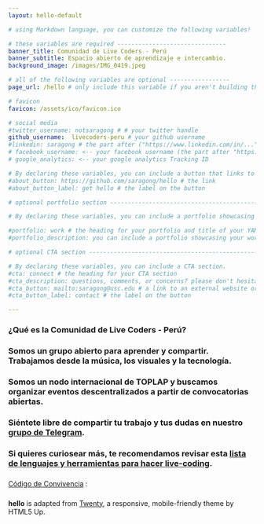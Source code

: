 ```yaml
---
layout: hello-default

# using Markdown language, you can customize the following variables!

# these variables are required -------------------------------
banner_title: Comunidad de Live Coders - Perú
banner_subtitle: Espacio abierto de aprendizaje e intercambio.
background_image: /images/IMG_0419.jpeg

# all of the following variables are optional -----------------
page_url: /hello # only include this variable if you aren't building the page to your primary domain 

# favicon
favicon: /assets/ico/favicon.ico

# social media
#twitter_username: notsaragong # # your twitter handle
github_username:  livecoders-peru # your github username
#linkedin: saragong # the part after ("https://www.linkedin.com/in/...")
# facebook_username: <-- your facebook username (the part after "https://www.facebook.com/...")
# google_analytics: <-- your google analytics Tracking ID

# By declaring these variables, you can include a button that links to an external website or to media.
#about_button: https://github.com/saragong/hello # the link
#about_button_label: get hello # the label on the button

# optional portfolio section ------------------------------------------

# By declaring these variables, you can include a portfolio showcasing your work and organize your portfolio's items into a custom layout, all without adding any CSS. In addition, you must 1) create an HTML file in the_includes folder for each project with the text you'd like to display, and 2) create a YAML file in the _data folder describing the order in which each project should be shown and categorized. See `/includes/example.html` and `/_data/work.yml` for examples.

#portfolio: work # the heading for your portfolio and title of your YAML file
#portfolio_description: you can include a portfolio showcasing your work and organize your portfolio's items into a custom layout, all without adding any CSS. # a description to be desplayed below the heading and above the content

# optional CTA section --------------------------------------------------

# By declaring these variables, you can include a CTA section.
#cta: connect # the heading for your CTA section
#cta_description: questions, comments, or concerns? please don't hesitate to reach out. # a description to be desplayed below the heading and above the content
#cta_button: mailto:saragong@usc.edu # a link to an external website or to media
#cta_button_label: contact # the label on the button

---			
```

[//]: # (write a bit about yourself here)
### ¿Qué es la **Comunidad de Live Coders - Perú**?  

### Somos un grupo abierto para aprender y compartir. Trabajamos desde la **música, los visuales y la tecnología**. 

### Somos un nodo internacional de TOPLAP y buscamos organizar eventos descentralizados a partir de **convocatorias abiertas**.

### Siéntete libre de compartir tu trabajo y tus dudas en nuestro **[grupo de Telegram](https://t.me/livecodersperu)**.

### Si quieres curiosear más, te recomendamos revisar esta **[lista de lenguajes y herramientas para hacer live-coding](https://github.com/toplap/awesome-livecoding)**.  

###

[Código de Convivencia](https://livecoders-peru.github.io/convivencia.md) :

###

**hello** is adapted from [Twenty](https://html5up.net/twenty), a responsive, mobile-friendly theme by HTML5 Up.
